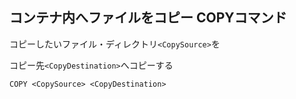 ## コンテナ内へファイルをコピー COPYコマンド

コピーしたいファイル・ディレクトリ```<CopySource>```を　　

コピー先```<CopyDestination>```へコピーする

```
COPY <CopySource> <CopyDestination>
```

